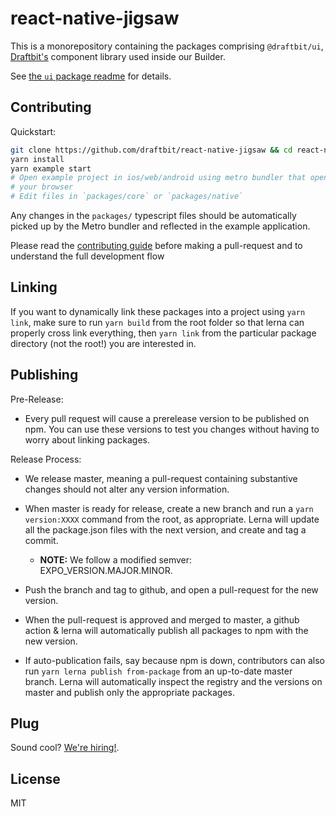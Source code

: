 # react-native-jigsaw

This is a monorepository containing the packages comprising `@draftbit/ui`,
[Draftbit's](https://draftbit.com) component library used inside our Builder.

See [the `ui` package readme](./packages/ui#readme) for details.

## Contributing

Quickstart:

```sh
git clone https://github.com/draftbit/react-native-jigsaw && cd react-native-jigsaw
yarn install
yarn example start
# Open example project in ios/web/android using metro bundler that opened in
# your browser
# Edit files in `packages/core` or `packages/native`
```

Any changes in the `packages/` typescript files should be automatically picked
up by the Metro bundler and reflected in the example application.

Please read the [contributing guide](CONTRIBUTING.md) before making
a pull-request and to understand the full development flow

## Linking

If you want to dynamically link these packages into a project using `yarn link`,
make sure to run `yarn build` from the root folder so that lerna can properly
cross link everything, then `yarn link` from the particular package directory
(not the root!) you are interested in.

## Publishing

Pre-Release:

- Every pull request will cause a prerelease version to be published on npm.
  You can use these versions to test you changes without having to worry about
  linking packages.

Release Process:

- We release master, meaning a pull-request containing substantive changes
  should not alter any version information.

- When master is ready for release, create a new branch and run a `yarn version:XXXX` command from the root, as appropriate. Lerna will update all
  the package.json files with the next version, and create and tag a commit.

  - **NOTE:** We follow a modified semver: EXPO_VERSION.MAJOR.MINOR.

- Push the branch and tag to github, and open a pull-request for the new
  version.

- When the pull-request is approved and merged to master, a github action
  & lerna will automatically publish all packages to npm with the new version.

- If auto-publication fails, say because npm is down, contributors can also run
  `yarn lerna publish from-package` from an up-to-date master branch. Lerna
  will automatically inspect the registry and the versions on master and
  publish only the appropriate packages.

## Plug

Sound cool? [We're hiring!](https://draftbit.com/jobs).

## License

MIT
